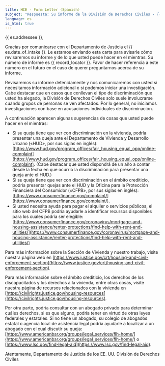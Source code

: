 ```yaml
---
title: HCE - Form Letter (Spanish)
subject: "Respuesta: Su informe de la División de Derechos Civiles - {{ record_locator }} de la Sección {{ es.section_name }}"
language: es
is_html: true
---
```

{{ es.addressee }},

Gracias por comunicarse con el Departamento de Justicia el {{ es.date_of_intake }}. Le estamos enviando esta carta para avisarle cómo revisaremos su informe y de lo que usted puede hacer en el mientras. Su número de informe es {{ record_locator }}. Favor de hacer referencia a este número en el futuro en el caso de querer preguntarnos acerca de su informe.

Revisaremos su informe detenidamente y nos comunicaremos con usted si necesitamos información adicional o si podemos iniciar una investigación. Cabe destacar que en casos que conllevan el tipo de discriminación que usted ha alegado, la División de Derechos Civiles solo suele involucrarse cuando grupos de personas se ven afectados. Por lo general, no iniciamos investigaciones con base en acusaciones individuales de discriminación. 

A continuación aparecen algunas sugerencias de cosas que usted puede hacer en el mientras:

- Si su queja tiene que ver con discriminación en la vivienda, podría presentar una queja ante el Departamento de Vivienda y Desarrollo Urbano («HUD», por sus siglas en inglés): [https://www.hud.gov/program_offices/fair_housing_equal_opp/online-complaint](https://www.hud.gov/program_offices/fair_housing_equal_opp/online-complaint). (Cabe destacar que usted dispondrá de un año a contar desde la fecha en que ocurrió la discriminación para presentar una queja ante el HUD.)
- Si su queja tiene que ver con discriminación en el ámbito crediticio, podría presentar quejas ante el HUD y la Oficina para la Protección Financiera del Consumidor («CFPB», por sus siglas en inglés): [https://www.consumerfinance.gov/complaint/](https://www.consumerfinance.gov/complaint/).
- Si usted necesita ayuda para pagar el alquiler o servicios públicos, el sitio web del CFPB podría ayudarle a identificar recursos disponibles para los cuales podría ser elegible: [https://www.consumerfinance.gov/coronavirus/mortgage-and-housing-assistance/renter-protections/find-help-with-rent-and-utilities/](https://www.consumerfinance.gov/coronavirus/mortgage-and-housing-assistance/renter-protections/find-help-with-rent-and-utilities/)

Para más información sobre la Sección de Vivienda y nuestro trabajo, visite nuestra página web en [https://www.justice.gov/crt/housing-and-civil-enforcement-section](https://www.justice.gov/crt/housing-and-civil-enforcement-section).

Para más información sobre el ámbito crediticio, los derechos de los discapacitados y los derechos a la vivienda, entre otras cosas, visite nuestra página de recursos relacionados con la vivienda en [https://civilrights.justice.gov/housing-resources](https://civilrights.justice.gov/housing-resources).

Por otra parte, podría consultar con un abogado privado para determinar cuáles derechos, si es que alguno, podría tener en virtud de otras leyes federales y estatales. Si no tiene un abogado, su colegio de abogados estatal o agencia local de asistencia legal podría ayudarle a localizar a un abogado con el cual discutir su queja: [https://www.americanbar.org/groups/legal_services/flh-home/](https://www.americanbar.org/groups/legal_services/flh-home/) o [https://www.lsc.gov/find-legal-aid](https://www.lsc.gov/find-legal-aid).

Atentamente,
Departamento de Justicia de los EE. UU.
División de Derechos Civiles
